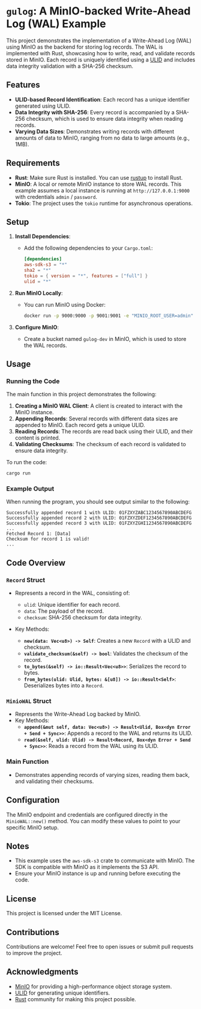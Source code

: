 # `gulog`: A MinIO-backed Write-Ahead Log (WAL) Example

This project demonstrates the implementation of a Write-Ahead Log (WAL) using MinIO as the backend for storing log records. The WAL is implemented with Rust, showcasing how to write, read, and validate records stored in MinIO. Each record is uniquely identified using a [ULID](https://github.com/ulid/spec) and includes data integrity validation with a SHA-256 checksum.

## Features
- **ULID-based Record Identification**: Each record has a unique identifier generated using ULID.
- **Data Integrity with SHA-256**: Every record is accompanied by a SHA-256 checksum, which is used to ensure data integrity when reading records.
- **Varying Data Sizes**: Demonstrates writing records with different amounts of data to MinIO, ranging from no data to large amounts (e.g., 1MB).

## Requirements
- **Rust**: Make sure Rust is installed. You can use [rustup](https://rustup.rs/) to install Rust.
- **MinIO**: A local or remote MinIO instance to store WAL records. This example assumes a local instance is running at `http://127.0.0.1:9000` with credentials `admin` / `password`.
- **Tokio**: The project uses the `tokio` runtime for asynchronous operations.

## Setup

1. **Install Dependencies**:
   - Add the following dependencies to your `Cargo.toml`:
     ```toml
     [dependencies]
     aws-sdk-s3 = "*"
     sha2 = "*"
     tokio = { version = "*", features = ["full"] }
     ulid = "*"
     ```

2. **Run MinIO Locally**:
   - You can run MinIO using Docker:
     ```sh
     docker run -p 9000:9000 -p 9001:9001 -e "MINIO_ROOT_USER=admin" -e "MINIO_ROOT_PASSWORD=password" quay.io/minio/minio server /data --console-address ":9001"
     ```

3. **Configure MinIO**:
   - Create a bucket named `gulog-dev` in MinIO, which is used to store the WAL records.

## Usage

### Running the Code
The main function in this project demonstrates the following:

1. **Creating a MinIO WAL Client**: A client is created to interact with the MinIO instance.
2. **Appending Records**: Several records with different data sizes are appended to MinIO. Each record gets a unique ULID.
3. **Reading Records**: The records are read back using their ULID, and their content is printed.
4. **Validating Checksums**: The checksum of each record is validated to ensure data integrity.

To run the code:

```sh
cargo run
```

### Example Output
When running the program, you should see output similar to the following:

```
Successfully appended record 1 with ULID: 01FZXYZABC1234567890ABCDEFG
Successfully appended record 2 with ULID: 01FZXYZDEF1234567890ABCDEFG
Successfully appended record 3 with ULID: 01FZXYZGHI1234567890ABCDEFG
...
Fetched Record 1: [Data]
Checksum for record 1 is valid!
...
```

## Code Overview

### `Record` Struct
- Represents a record in the WAL, consisting of:
  - `ulid`: Unique identifier for each record.
  - `data`: The payload of the record.
  - `checksum`: SHA-256 checksum for data integrity.

- Key Methods:
  - **`new(data: Vec<u8>) -> Self`**: Creates a new `Record` with a ULID and checksum.
  - **`validate_checksum(&self) -> bool`**: Validates the checksum of the record.
  - **`to_bytes(&self) -> io::Result<Vec<u8>>`**: Serializes the record to bytes.
  - **`from_bytes(ulid: Ulid, bytes: &[u8]) -> io::Result<Self>`**: Deserializes bytes into a `Record`.

### `MinioWAL` Struct
- Represents the Write-Ahead Log backed by MinIO.
- Key Methods:
  - **`append(&mut self, data: Vec<u8>) -> Result<Ulid, Box<dyn Error + Send + Sync>>`**: Appends a record to the WAL and returns its ULID.
  - **`read(&self, ulid: Ulid) -> Result<Record, Box<dyn Error + Send + Sync>>`**: Reads a record from the WAL using its ULID.

### Main Function
- Demonstrates appending records of varying sizes, reading them back, and validating their checksums.

## Configuration
The MinIO endpoint and credentials are configured directly in the `MinioWAL::new()` method. You can modify these values to point to your specific MinIO setup.

## Notes
- This example uses the `aws-sdk-s3` crate to communicate with MinIO. The SDK is compatible with MinIO as it implements the S3 API.
- Ensure your MinIO instance is up and running before executing the code.

## License
This project is licensed under the MIT License.

## Contributions
Contributions are welcome! Feel free to open issues or submit pull requests to improve the project.

## Acknowledgments
- [MinIO](https://min.io/) for providing a high-performance object storage system.
- [ULID](https://github.com/ulid/spec) for generating unique identifiers.
- [Rust](https://www.rust-lang.org/) community for making this project possible.


